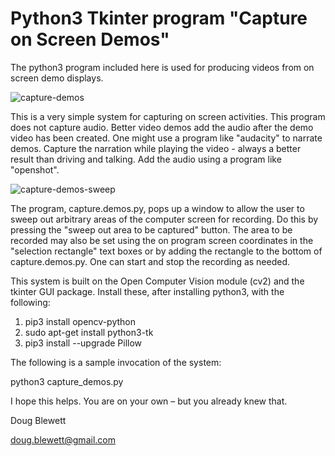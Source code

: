 # Python3 Tkinter program "Capture on Screen Demos"
 The python3 program included here is used for producing videos from on screen demo displays.

![capture-demos](https://github.com/user-attachments/assets/88ed8852-8102-4905-a47b-b9a02de1d5bf)

This is a very simple system for capturing on screen activities.  This program does not capture audio.  Better video demos add the audio after the demo video has been created.  One might use a program like "audacity" to narrate demos.  Capture the narration while playing the video - always a better result than driving and talking.  Add the audio using a program like "openshot".

![capture-demos-sweep](https://github.com/user-attachments/assets/fd1f0e4d-5c94-417a-8453-9ca748bf9711)

The program, capture.demos.py, pops up a window to allow the user to sweep out arbitrary areas of the computer screen for recording.  Do this by pressing the "sweep out area to be captured" button.  The area to be recorded may also be set using the on program screen coordinates in the "selection rectangle" text boxes or by adding the rectangle to the bottom of capture.demos.py.  One can start and stop the recording as needed.

This system is built on the Open Computer Vision module (cv2) and the  tkinter GUI package. Install these, after installing python3, with the following:

1. pip3 install opencv-python
2. sudo apt-get install python3-tk
3. pip3 install --upgrade Pillow

The following is a sample invocation of the system:

 python3 capture_demos.py

I hope this helps.  You are on your own – but you already knew that.

Doug Blewett

doug.blewett@gmail.com
